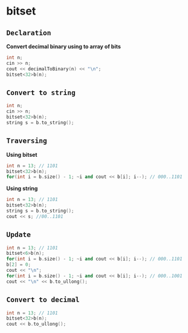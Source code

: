 # bitset
## `Declaration`
**Convert decimal binary using to array of bits**
```cpp
int n;
cin >> n;
cout << decimalToBinary(n) << "\n";
bitset<32>b(n);
```

## `Convert to string`
```cpp
int n;
cin >> n;
bitset<32>b(n);
string s = b.to_string();
```

## `Traversing`
**Using bitset**
```cpp
int n = 13; // 1101
bitset<32>b(n);
for(int i = b.size() - 1; ~i and cout << b[i]; i--); // 000..1101
```
**Using string**
```cpp
int n = 13; // 1101
bitset<32>b(n);
string s = b.to_string();
cout << s; //00..1101
```

## `Update`
```cpp
int n = 13; // 1101
bitset<6>b(n);
for(int i = b.size() - 1; ~i and cout << b[i]; i--); // 000..1101
b[2] = 0;
cout << "\n";
for(int i = b.size() - 1; ~i and cout << b[i]; i--); // 000..1001
cout << "\n" << b.to_ullong();
```

## `Convert to decimal`
```cpp
int n = 13; // 1101
bitset<32>b(n);
cout << b.to_ullong();
```
